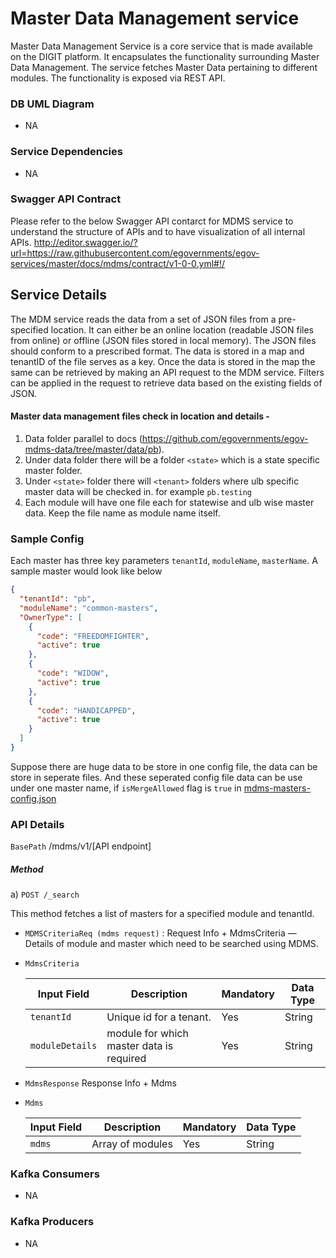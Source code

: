 # Master Data Management service

Master Data Management Service is a core service that is made available on the DIGIT platform.  It encapsulates the functionality surrounding Master Data Management.  The service fetches Master Data pertaining to different modules. The functionality is exposed via REST API.

### DB UML Diagram

- NA

### Service Dependencies
- NA

### Swagger API Contract

Please refer to the  below Swagger API contarct for MDMS service to understand the structure of APIs and to have visualization of all internal APIs.
http://editor.swagger.io/?url=https://raw.githubusercontent.com/egovernments/egov-services/master/docs/mdms/contract/v1-0-0.yml#!/


## Service Details

The MDM service reads the data from a set of JSON files from a pre-specified location. It can either be an online location (readable JSON files from online) or offline (JSON files stored in local memory). The JSON files should conform to a  prescribed format. The data is stored in a map and tenantID of the file serves as a key. 
Once the data is stored in the map the same can be retrieved by making an API request to the MDM service. Filters can be applied in the request to retrieve data based on the existing fields of JSON.

#### Master data management files check in location and details -

1. Data folder parallel to docs (https://github.com/egovernments/egov-mdms-data/tree/master/data/pb). 
2. Under data folder there will be a folder `<state>` which is a state specific master folder.
3. Under `<state>` folder there will `<tenant>` folders where ulb specific master data will be checked in. for example `pb.testing`
4. Each module will have one file each for statewise and ulb wise master data. Keep the file name as module name itself.

### Sample Config

Each master has three key parameters `tenantId`, `moduleName`, `masterName`. A sample master would look like below

```json
{
  "tenantId": "pb",
  "moduleName": "common-masters",
  "OwnerType": [
    {
      "code": "FREEDOMFIGHTER",
      "active": true
    },
    {
      "code": "WIDOW",
      "active": true
    },
    {
      "code": "HANDICAPPED",
      "active": true
    }
  ]
}
```
Suppose there are huge data to be store in one config file, the data can be store in seperate files. And these seperated config file data can be use under one master name, if `isMergeAllowed`
flag is `true` in [mdms-masters-config.json](https://raw.githubusercontent.com/egovernments/punjab-mdms-data/UAT/mdms-masters-config.json)
### API Details

`BasePath` /mdms/v1/[API endpoint]

##### Method
a) `POST /_search`

This method fetches a list of masters for a specified module and tenantId.
- `MDMSCriteriaReq (mdms request)` : Request Info + MdmsCriteria — Details of module and master which need to be searched using MDMS.

- `MdmsCriteria`

    | Input Field                               | Description                                                       | Mandatory  |   Data Type      |
    | ----------------------------------------- | ------------------------------------------------------------------| -----------|------------------|
    | `tenantId`                                | Unique id for a tenant.                                           | Yes        | String           |
    | `moduleDetails`                           | module for which master data is required                          | Yes        | String           |

- `MdmsResponse`  Response Info + Mdms

- `Mdms`

    | Input Field                               | Description                                                       | Mandatory  |   Data Type      |
    | ----------------------------------------- | ------------------------------------------------------------------| -----------|------------------|
    | `mdms`                                    | Array of modules                                                  | Yes        | String           |

### Kafka Consumers

- NA

### Kafka Producers

- NA
